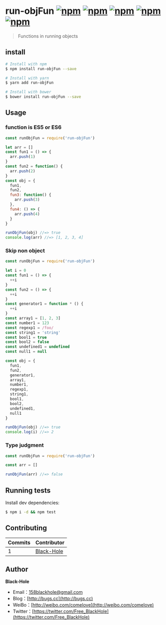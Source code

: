 # run-objFun [![npm](https://img.shields.io/npm/dy/run-objfun.svg)](https://www.npmjs.com/package/run-objfun) [![npm](https://img.shields.io/github/issues/BlackHole1/run-objFun.svg)](https://github.com/BlackHole1/all-equal) [![npm](https://img.shields.io/github/forks/BlackHole1/run-objFun.svg)](https://github.com/BlackHole1/all-equal) [![npm](https://img.shields.io/github/stars/BlackHole1/run-objFun.svg)](https://github.com/BlackHole1/all-equal) [![npm](https://img.shields.io/badge/license-MIT-blue.svg)](https://github.com/BlackHole1/all-equal)

> Functions in running objects

## install

``` bash
# Install with npm
$ npm install run-objFun --save

# Install with yarn
$ yarn add run-objFun

# Install with bower
$ bower install run-objFun --save
```

## Usage

### function is ES5 or ES6

``` javascript
const runObjFun = require('run-objFun')

let arr = []
const fun1 = () => {
  arr.push(1)
}
const fun2 = function() {
  arr.push(2)
}
const obj = {
  fun1,
  fun2,
  fun3: function() {
    arr.push(3)
  },
  fun4: () => {
    arr.push(4)
  }
}

runObjFun(obj) //=> true
console.log(arr) //=> [1, 2, 3, 4]
```

### Skip non object

``` javascript
const runObjFun = require('run-objFun')

let i = 0
const fun1 = () => {
  ++i
}
const fun2 = () => {
  ++i
}
const generator1 = function * () {
  ++i
}
const array1 = [1, 2, 3]
const number1 = 123
const regexp1 = /foo/
const string1 = 'string'
const bool1 = true
const bool2 = false
const undefined1 = undefined
const null1 = null

const obj = {
  fun1,
  fun2,
  generator1,
  array1,
  number1,
  regexp1,
  string1,
  bool1,
  bool2,
  undefined1,
  null1
}

runObjFun(obj) //=> true
console.log(i) //=> 2
```

### Type judgment

``` javascript
const runObjFun = require('run-objFun')

const arr = []

runObjFun(arr) //=> false
```

## Running tests

Install dev dependencies:

``` bash
$ npm i -d && npm test
```

## Contributing


| **Commits** | **Contributor** | 
| --- | --- |
| 1 | [Black-Hole](https://github.com/BlackHole1) |

## Author

**Black-Hole**

* Email：158blackhole@gmail.com
* Blog：[http://bugs.cc](http://bugs.cc)
* WeiBo：[http://weibo.com/comelove](http://weibo.com/comelove)
* Twitter：[https://twitter.com/Free_BlackHole](https://twitter.com/Free_BlackHole)